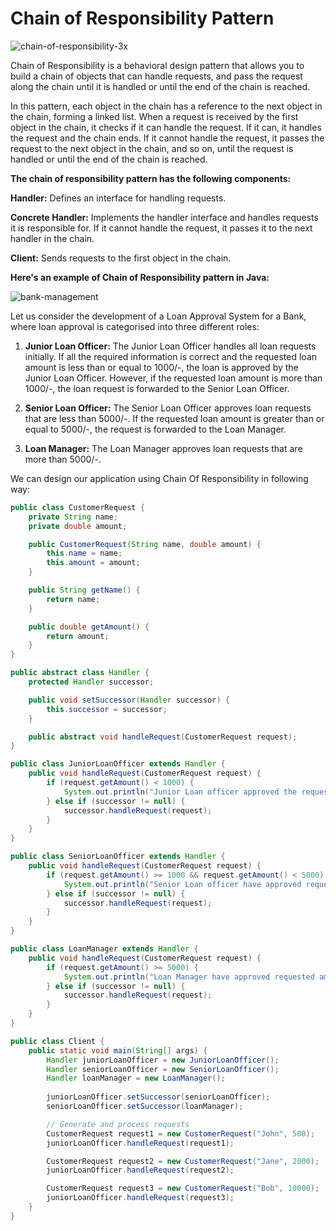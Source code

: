 # Chain of Responsibility Pattern

![chain-of-responsibility-3x](https://user-images.githubusercontent.com/20413644/230666532-31afb707-c13a-4c00-803c-2c5343934049.png)

Chain of Responsibility is a behavioral design pattern that allows you to build a chain of objects that can handle requests, and pass the request along the chain until it is handled or until the end of the chain is reached.

In this pattern, each object in the chain has a reference to the next object in the chain, forming a linked list. When a request is received by the first object in the chain, it checks if it can handle the request. If it can, it handles the request and the chain ends. If it cannot handle the request, it passes the request to the next object in the chain, and so on, until the request is handled or until the end of the chain is reached.

**The chain of responsibility pattern has the following components:**

**Handler:** Defines an interface for handling requests.

**Concrete Handler:** Implements the handler interface and handles requests it is responsible for. If it cannot handle the request, it passes it to the next handler in the chain.

**Client:** Sends requests to the first object in the chain.

**Here's an example of Chain of Responsibility pattern in Java:**

![bank-management](https://user-images.githubusercontent.com/20413644/230667139-9800742c-a301-4583-b9d5-9176932ee248.jpeg)

Let us consider the development of a Loan Approval System for a Bank, where loan approval is categorised into three different roles:

1. **Junior Loan Officer:** The Junior Loan Officer handles all loan requests initially. If all the required information is correct and the requested loan amount is less than or equal to 1000/-, the loan is approved by the Junior Loan Officer. However, if the requested loan amount is more than 1000/-, the loan request is forwarded to the Senior Loan Officer.

2. **Senior Loan Officer:** The Senior Loan Officer approves loan requests that are less than 5000/-. If the requested loan amount is greater than or equal to 5000/-, the request is forwarded to the Loan Manager.

3. **Loan Manager:** The Loan Manager approves loan requests that are more than 5000/-.

We can design our application using Chain Of Responsibility in following way:

```java
public class CustomerRequest {
    private String name;
    private double amount;

    public CustomerRequest(String name, double amount) {
        this.name = name;
        this.amount = amount;
    }

    public String getName() {
        return name;
    }

    public double getAmount() {
        return amount;
    }
}

public abstract class Handler {
    protected Handler successor;

    public void setSuccessor(Handler successor) {
        this.successor = successor;
    }

    public abstract void handleRequest(CustomerRequest request);
}

public class JuniorLoanOfficer extends Handler {
    public void handleRequest(CustomerRequest request) {
        if (request.getAmount() < 1000) {
            System.out.println("Junior Loan officer approved the requested loan for "+ request.getName());
        } else if (successor != null) {
            successor.handleRequest(request);
        }
    }
}

public class SeniorLoanOfficer extends Handler {
    public void handleRequest(CustomerRequest request) {
        if (request.getAmount() >= 1000 && request.getAmount() < 5000) {
            System.out.println("Senior Loan officer have approved requested loan for "+ request.getName());            
        } else if (successor != null) {
            successor.handleRequest(request);
        }
    }
}

public class LoanManager extends Handler {
    public void handleRequest(CustomerRequest request) {
        if (request.getAmount() >= 5000) {
            System.out.println("Loan Manager have approved requested amount for "+ request.getName());
        } else if (successor != null) {
            successor.handleRequest(request);
        }
    }
}

public class Client {
    public static void main(String[] args) {
        Handler juniorLoanOfficer = new JuniorLoanOfficer();
        Handler seniorLoanOfficer = new SeniorLoanOfficer();
        Handler loanManager = new LoanManager();
        
        juniorLoanOfficer.setSuccessor(seniorLoanOfficer);
        seniorLoanOfficer.setSuccessor(loanManager);

        // Generate and process requests
        CustomerRequest request1 = new CustomerRequest("John", 500);
        juniorLoanOfficer.handleRequest(request1);

        CustomerRequest request2 = new CustomerRequest("Jane", 2000);
        juniorLoanOfficer.handleRequest(request2);

        CustomerRequest request3 = new CustomerRequest("Bob", 10000);
        juniorLoanOfficer.handleRequest(request3);
    }
}

```
